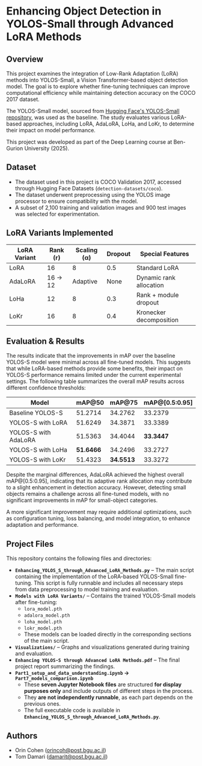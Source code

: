 # Enhancing Object Detection in YOLOS-Small through Advanced LoRA Methods

## Overview

This project examines the integration of Low-Rank Adaptation (LoRA) methods into YOLOS-Small, a Vision Transformer-based object detection model. The goal is to explore whether fine-tuning techniques can improve computational efficiency while maintaining detection accuracy on the COCO 2017 dataset.

The YOLOS-Small model, sourced from [Hugging Face's YOLOS-Small repository](https://huggingface.co/hustvl/yolos-small), was used as the baseline. The study evaluates various LoRA-based approaches, including LoRA, AdaLoRA, LoHa, and LoKr, to determine their impact on model performance.

This project was developed as part of the Deep Learning course at Ben-Gurion University (2025).

## Dataset

- The dataset used in this project is COCO Validation 2017, accessed through Hugging Face Datasets (`detection-datasets/coco`).
- The dataset underwent preprocessing using the YOLOS image processor to ensure compatibility with the model.
- A subset of 2,100 training and validation images and 900 test images was selected for experimentation.

## LoRA Variants Implemented

| LoRA Variant | Rank (r) | Scaling (α) | Dropout | Special Features        |
| ------------ | -------- | ----------- | ------- | ----------------------- |
| LoRA         | 16       | 8           | 0.5     | Standard LoRA           |
| AdaLoRA      | 16 → 12  | Adaptive    | None    | Dynamic rank allocation |
| LoHa         | 12       | 8           | 0.3     | Rank + module dropout   |
| LoKr         | 16       | 8           | 0.4     | Kronecker decomposition |

## Evaluation & Results

The results indicate that the improvements in mAP over the baseline YOLOS-S model were minimal across all fine-tuned models. This suggests that while LoRA-based methods provide some benefits, their impact on YOLOS-S performance remains limited under the current experimental settings.
The following table summarizes the overall mAP results across different confidence thresholds:

| Model                  | mAP@50 | mAP@75 | mAP@[0.5:0.95] |
|------------------------|--------|--------|----------------|
| Baseline YOLOS-S       | 51.2714 | 34.2762 | 33.2379       |
| YOLOS-S with LoRA      | 51.6249 | 34.3871 | 33.3389       |
| YOLOS-S with AdaLoRA   | 51.5363 | 34.4044 | **33.3447**   |
| YOLOS-S with LoHa      | **51.6466** | 34.2496 | 33.2727       |
| YOLOS-S with LoKr      | 51.4323 | **34.5513** | 33.3272       |

Despite the marginal differences, AdaLoRA achieved the highest overall mAP@[0.5:0.95], indicating that its adaptive rank allocation may contribute to a slight enhancement in detection accuracy. However, detecting small objects remains a challenge across all fine-tuned models, with no significant improvements in mAP for small-object categories. 

A more significant improvement may require additional optimizations, such as configuration tuning, loss balancing, and model integration, to enhance adaptation and performance. 

## Project Files

This repository contains the following files and directories:

- **`Enhancing_YOLOS_S_through_Advanced_LoRA_Methods.py`** – The main script containing the implementation of the LoRA-based YOLOS-Small fine-tuning. This script is fully runnable and includes all necessary steps from data preprocessing to model training and evaluation.
- **`Models with LoRA Variants/`** – Contains the trained YOLOS-Small models after fine-tuning:
  - `lora_model.pth`
  - `adalora_model.pth`
  - `loha_model.pth`
  - `lokr_model.pth`
  - These models can be loaded directly in the corresponding sections of the main script.
- **`Visualizations/`** – Graphs and visualizations generated during training and evaluation.
- **`Enhancing YOLOS-S through Advanced LoRA Methods.pdf`** – The final project report summarizing the findings.
- **`Part1_setup_and_data_understanding.ipynb` → `Part7_models_comparison.ipynb`**  
  - These **seven Jupyter Notebook files** are structured **for display purposes only** and include outputs of different steps in the process.  
  - They **are not independently runnable**, as each part depends on the previous ones.  
  - The full executable code is available in **`Enhancing_YOLOS_S_through_Advanced_LoRA_Methods.py`**.


## Authors

- Orin Cohen ([orincoh@post.bgu.ac.il](mailto:orincoh@post.bgu.ac.il))
- Tom Damari ([damarit@post.bgu.ac.il](mailto:damarit@post.bgu.ac.il))

